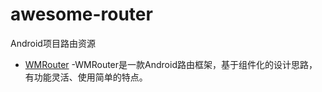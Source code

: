 # awesome-router
Android项目路由资源

- [WMRouter](https://github.com/meituan/WMRouter) -WMRouter是一款Android路由框架，基于组件化的设计思路，有功能灵活、使用简单的特点。
